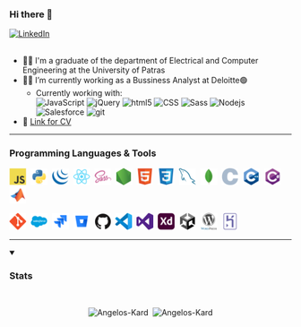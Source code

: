 ### Hi there 👋
<a href="https://www.linkedin.com/in/angelos-kardoutsos/">
	<img src="https://img.shields.io/badge/LinkedIn-blue?logo=linkedin&logoColor=white&style=for-the-badge" alt="LinkedIn">
</a><br /><br />

- 👨‍🎓 I'm a graduate of the department of Electrical and Computer Engineering at the University of Patras<br />
- 👨‍💻 I’m currently working as a Bussiness Analyst at Deloitte🟢<br />
	- Currently working with: <br />
<img alt="JavaScript" src="https://img.shields.io/badge/-JavaScript-F0DB4F?style=flat-square&logo=javascript&logoColor=white" /> <img alt="jQuery" src="https://img.shields.io/badge/-jQuery-0769AD?style=flat-square&logo=jquery&logoColor=white" /> <img alt="html5" src="https://img.shields.io/badge/-HTML5-E34F26?style=flat-square&logo=html5&logoColor=white" /> <img alt="CSS" src="https://img.shields.io/badge/-CSS-2965f1?style=flat-square&logo=CSS3&logoColor=white" /> <img alt="Sass" src="https://img.shields.io/badge/-Sass-CC6699?style=flat-square&logo=Sass&logoColor=white" /> <img alt="Nodejs" src="https://img.shields.io/badge/-Nodejs-43853d?style=flat-square&logo=Node.js&logoColor=white" /> <img alt="Salesforce" src="https://img.shields.io/badge/-Salesforce-009EDB?style=flat-square&logo=salesforce&logoColor=white" /> <img alt="git" src="https://img.shields.io/badge/-Git-F05032?style=flat-square&logo=git&logoColor=white" />
- 📝 <a href="Resume - Angelos Kardoutsos.pdf">Link for CV</a><br />

---

### Programming Languages & Tools
<img src="https://github.com/devicons/devicon/blob/1119b9f84c0290e0f0b38982099a2bd027a48bf1/icons/javascript/javascript-original.svg" title="JavaScript" alt="JavaScript" width="30px" height="30px">&nbsp;
<img src="https://github.com/devicons/devicon/blob/1119b9f84c0290e0f0b38982099a2bd027a48bf1/icons/python/python-original.svg" title="Python" alt="Python" width="30px" height="30px">&nbsp;
<img src="https://github.com/devicons/devicon/blob/1119b9f84c0290e0f0b38982099a2bd027a48bf1/icons/jquery/jquery-original.svg" title="jQuery" alt="jQuery" width="30px" height="30px">&nbsp;
<img src="https://github.com/devicons/devicon/blob/1119b9f84c0290e0f0b38982099a2bd027a48bf1/icons/react/react-original.svg" title="React" alt="React" width="30px" height="30px">&nbsp;
<img src="https://github.com/devicons/devicon/blob/1119b9f84c0290e0f0b38982099a2bd027a48bf1/icons/sass/sass-original.svg" title="Sass" alt="Sass" width="30px" height="30px">&nbsp;
<img src="https://github.com/devicons/devicon/blob/1119b9f84c0290e0f0b38982099a2bd027a48bf1/icons/nodejs/nodejs-original.svg" title="Node.js" alt="JavaScript" width="30px" height="30px">&nbsp;
<img src="https://github.com/devicons/devicon/blob/1119b9f84c0290e0f0b38982099a2bd027a48bf1/icons/html5/html5-original.svg" title="HTML5" alt="HTML5" width="30px" height="30px">&nbsp;
<img src="https://github.com/devicons/devicon/blob/1119b9f84c0290e0f0b38982099a2bd027a48bf1/icons/css3/css3-original.svg" title="CSS" alt="CSS" width="30px" height="30px">&nbsp;
<img src="https://github.com/devicons/devicon/blob/1119b9f84c0290e0f0b38982099a2bd027a48bf1/icons/mysql/mysql-original.svg" title="MySQL" alt="MySQL" width="30px" height="30px">&nbsp;
<img src="https://github.com/devicons/devicon/blob/1119b9f84c0290e0f0b38982099a2bd027a48bf1/icons/mongodb/mongodb-original.svg" title="MongoDB" alt="MongoDB" width="30px" height="30px">&nbsp;
<img src="https://github.com/devicons/devicon/blob/1119b9f84c0290e0f0b38982099a2bd027a48bf1/icons/c/c-original.svg" title="C" alt="C" width="30px" height="30px">&nbsp;
<img src="https://github.com/devicons/devicon/blob/1119b9f84c0290e0f0b38982099a2bd027a48bf1/icons/cplusplus/cplusplus-original.svg" title="C++" alt="C++" width="30px" height="30px">&nbsp;
<img src="https://github.com/devicons/devicon/blob/1119b9f84c0290e0f0b38982099a2bd027a48bf1/icons/csharp/csharp-original.svg" title="C#" alt="C#" width="30px" height="30px">&nbsp;
<img src="https://github.com/devicons/devicon/blob/1119b9f84c0290e0f0b38982099a2bd027a48bf1/icons/matlab/matlab-original.svg" title="MatLab" alt="MatLab" width="30px" height="30px">&nbsp;

<img src="https://github.com/devicons/devicon/blob/1119b9f84c0290e0f0b38982099a2bd027a48bf1/icons/git/git-original.svg" title="Git" alt="Git" width="30px" height="30px">&nbsp;
<img src="https://github.com/devicons/devicon/blob/1119b9f84c0290e0f0b38982099a2bd027a48bf1/icons/salesforce/salesforce-original.svg" title="Salesforce" alt="Salesforce" width="30px" height="30px">&nbsp;
<img src="https://github.com/devicons/devicon/blob/1119b9f84c0290e0f0b38982099a2bd027a48bf1/icons/jira/jira-original.svg" title="Jira" alt="Jira" width="30px" height="30px">&nbsp;
<img src="https://github.com/devicons/devicon/blob/1119b9f84c0290e0f0b38982099a2bd027a48bf1/icons/bitbucket/bitbucket-original.svg" title="Bitbucket" alt="Bitbucket" width="30px" height="30px">&nbsp;
<img src="https://github.com/devicons/devicon/blob/1119b9f84c0290e0f0b38982099a2bd027a48bf1/icons/github/github-original.svg" title="GitHub" alt="GitHub" width="30px" height="30px">&nbsp;
<img src="https://github.com/devicons/devicon/blob/1119b9f84c0290e0f0b38982099a2bd027a48bf1/icons/vscode/vscode-original.svg" title="Visual Studio Code" alt="Visual Studio Code" width="30px" height="30px">&nbsp;
<img src="https://github.com/devicons/devicon/blob/1119b9f84c0290e0f0b38982099a2bd027a48bf1/icons/visualstudio/visualstudio-plain.svg" title="Visual Studio" alt="Visual Studio" width="30px" height="30px">&nbsp;
<img src="https://github.com/devicons/devicon/blob/1119b9f84c0290e0f0b38982099a2bd027a48bf1/icons/xd/xd-plain.svg" title="AdobeXD" alt="AdobeXD" width="30px" height="30px">&nbsp;
<img src="https://github.com/devicons/devicon/blob/1119b9f84c0290e0f0b38982099a2bd027a48bf1/icons/unity/unity-original.svg" title="Unity" alt="GitHub" width="30px" height="30px">&nbsp;
<img src="https://github.com/devicons/devicon/blob/1119b9f84c0290e0f0b38982099a2bd027a48bf1/icons/wordpress/wordpress-original.svg" title="Wordpress" alt="Wordpress" width="30px" height="30px">&nbsp;
<img src="https://github.com/devicons/devicon/blob/1119b9f84c0290e0f0b38982099a2bd027a48bf1/icons/heroku/heroku-original.svg" title="Heroku" alt="Heroku" width="30px" height="30px">&nbsp;


---

<details open>
<summary><h3>Stats</3></summary><br/>

<p align="center"> <img src="https://github-readme-stats.vercel.app/api?username=angelos-kard&show_icons=true&count_private=true&hide_rank=true&theme=gotham" alt="Angelos-Kard" />&nbsp;&nbsp;<img src="https://github-readme-stats.vercel.app/api/top-langs/?username=angelos-kard&layout=compact&langs_count=6&theme=gotham" alt="Angelos-Kard" /></p>

<!--
<p align="center">
[![GitHub Streak](https://github-readme-streak-stats.herokuapp.com?user=Angelos-Kard&theme=dark&date_format=j%20M%5B%20Y%5D)](https://git.io/streak-stats)
</p>
-->
</details>

<!--
---

<details>

<summary><h3>Projects</h3></summary><br />

<p align="center">
<a href="https://github.com/Angelos-Kard/tennis-club-app"><img src="https://github-readme-stats.vercel.app/api/pin/?username=angelos-kard&repo=tennis-club-app&theme=gotham" alt="Tennis-Club-App"></a>&nbsp;
<a href="https://github.com/Angelos-Kard/public-transport-site"><img src="https://github-readme-stats.vercel.app/api/pin/?username=angelos-kard&repo=public-transport-site&theme=gotham" alt="Public-Transport-Site"></a>
</p>

<p align="center">
<a href="https://github.com/Angelos-Kard/iot-project"><img src="https://github-readme-stats.vercel.app/api/pin/?username=angelos-kard&repo=iot-project&theme=gotham" alt="Iot-Project"></a>
<a href="https://github.com/Angelos-Kard/Graphics-And-VR-Project"><img src="https://github-readme-stats.vercel.app/api/pin/?username=angelos-kard&repo=Graphics-And-VR-Project&theme=gotham" alt="Graphics-And-VR-Project"></a>&nbsp;
</p>

</details>
-->
